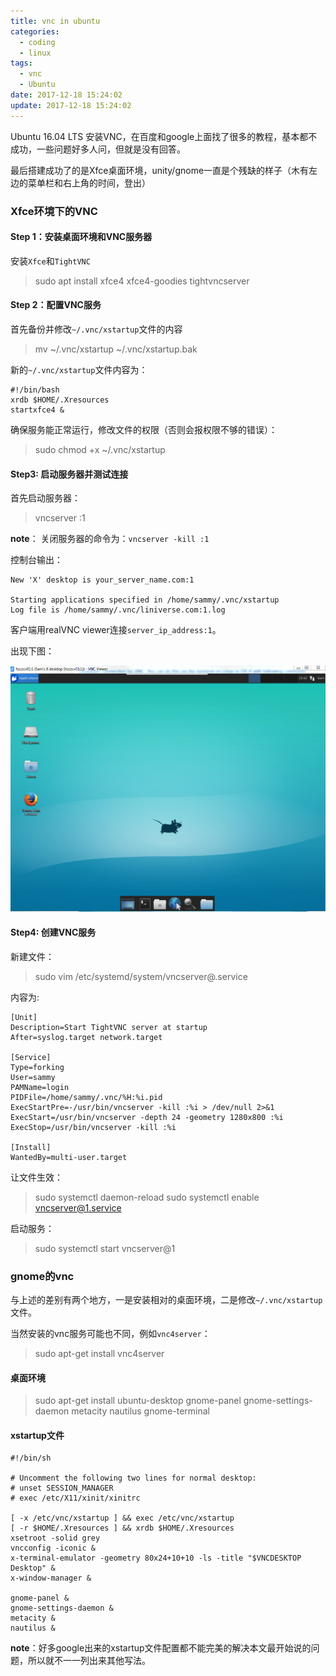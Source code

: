 ```yaml
---
title: vnc in ubuntu
categories:
  - coding
  - linux
tags:
  - vnc
  - Ubuntu
date: 2017-12-18 15:24:02
update: 2017-12-18 15:24:02
---
```


Ubuntu 16.04 LTS 安装VNC，在百度和google上面找了很多的教程，基本都不成功，一些问题好多人问，但就是没有回答。

最后搭建成功了的是Xfce桌面环境，unity/gnome一直是个残缺的样子（木有左边的菜单栏和右上角的时间，登出）
<!--more-->
### Xfce环境下的VNC

#### Step 1：安装桌面环境和VNC服务器

安装`Xfce`和`TightVNC`

> sudo apt install xfce4 xfce4-goodies tightvncserver

#### Step 2：配置VNC服务

首先备份并修改`~/.vnc/xstartup`文件的内容
> mv ~/.vnc/xstartup ~/.vnc/xstartup.bak

新的`~/.vnc/xstartup`文件内容为：
```
#!/bin/bash
xrdb $HOME/.Xresources
startxfce4 &
```

确保服务能正常运行，修改文件的权限（否则会报权限不够的错误）：
> sudo chmod +x ~/.vnc/xstartup

#### Step3: 启动服务器并测试连接

首先启动服务器：
>vncserver :1

**note**： 关闭服务器的命令为：`vncserver -kill :1`

控制台输出：
```
New 'X' desktop is your_server_name.com:1

Starting applications specified in /home/sammy/.vnc/xstartup
Log file is /home/sammy/.vnc/liniverse.com:1.log
```

客户端用realVNC viewer连接`server_ip_address:1`。

出现下图：

![vnc-ubuntu-xfce](/images/vnc_ubuntu_xfce.png)


#### Step4: 创建VNC服务

新建文件：
> sudo vim /etc/systemd/system/vncserver@.service

内容为:
```
[Unit]
Description=Start TightVNC server at startup
After=syslog.target network.target

[Service]
Type=forking
User=sammy
PAMName=login
PIDFile=/home/sammy/.vnc/%H:%i.pid
ExecStartPre=-/usr/bin/vncserver -kill :%i > /dev/null 2>&1
ExecStart=/usr/bin/vncserver -depth 24 -geometry 1280x800 :%i
ExecStop=/usr/bin/vncserver -kill :%i

[Install]
WantedBy=multi-user.target
```

让文件生效：
> sudo systemctl daemon-reload
> sudo systemctl enable vncserver@1.service

启动服务：
> sudo systemctl start vncserver@1


### gnome的vnc

与上述的差别有两个地方，一是安装相对的桌面环境，二是修改`~/.vnc/xstartup`文件。

当然安装的vnc服务可能也不同，例如`vnc4server`：
> sudo apt-get install vnc4server

#### 桌面环境

> sudo apt-get install ubuntu-desktop gnome-panel gnome-settings-daemon metacity nautilus gnome-terminal

#### xstartup文件

```
#!/bin/sh

# Uncomment the following two lines for normal desktop:
# unset SESSION_MANAGER
# exec /etc/X11/xinit/xinitrc

[ -x /etc/vnc/xstartup ] && exec /etc/vnc/xstartup
[ -r $HOME/.Xresources ] && xrdb $HOME/.Xresources
xsetroot -solid grey
vncconfig -iconic &
x-terminal-emulator -geometry 80x24+10+10 -ls -title "$VNCDESKTOP Desktop" &
x-window-manager &

gnome-panel &
gnome-settings-daemon &
metacity &
nautilus &
```

**note**：好多google出来的xstartup文件配置都不能完美的解决本文最开始说的问题，所以就不一一列出来其他写法。